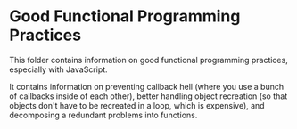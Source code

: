 # Good Functional Programming Practices
This folder contains information on good functional programming practices, especially with JavaScript.

It contains information on preventing callback hell (where you use a bunch of callbacks inside of each other), better handling object recreation (so that objects
don't have to be recreated in a loop, which is expensive), and decomposing a redundant problems into functions.
